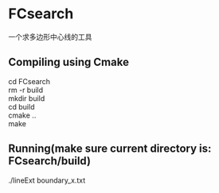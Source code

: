# FCsearch  
一个求多边形中心线的工具
## Compiling using Cmake
cd FCsearch  
rm -r build  
mkdir build  
cd build  
cmake ..  
make	

## Running(make sure current directory is: FCsearch/build)
./lineExt boundary_x.txt

